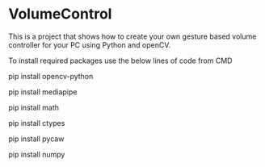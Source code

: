 # VolumeControl

This is a project that shows how to create your own gesture based volume controller for your PC using Python and openCV.

To install required packages use the below lines of code from CMD

pip install opencv-python

pip install mediapipe

pip install math

pip install ctypes

pip install pycaw

pip install numpy

